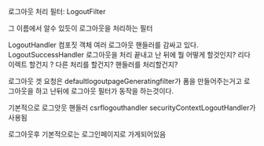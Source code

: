 로그아웃 처리 필터:
LogoutFilter

그 이름에서 알수 있듯이 로그아웃을 처리하는 필터

LogoutHandler 컴포짓 객체 여러 로그아웃 핸들러를 감싸고 있다.
LogoutSuccessHandler 로그아웃을 처리 끝내고 난 뒤에 뭘 어떻게 할것인지? 리다이렉트 할건지 ? 다른 처리를 할건지? 핸들러를 처리할건지?

로그아웃 겟 요청은 defaultlogoutpageGeneratingfilter가  폼을 만들어주는거고
로그아웃을 하고 난뒤에 로그아웃 필터가 동작을 하는것이다.

기본적으로 로그앗웃 핸들러
csrflogouthandler
securityContextLogoutHandler가 사용됨

로그아웃후 기본적으로는 로그인페이지로 가게되어있음
